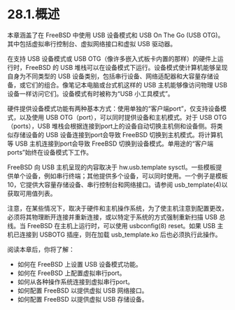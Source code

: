 # 28.1.概述

本章涵盖了在 FreeBSD 中使用 USB 设备模式和 USB On The Go (USB OTG)。其中包括虚拟串行控制台、虚拟网络接口和虚拟 USB 驱动器。

在支持 USB 设备模式或 USB OTG（像许多嵌入式板卡内置的那样）的硬件上运行时，FreeBSD 的 USB 堆栈可以在设备模式下运行。设备模式使计算机能够呈现自身为不同类型的 USB 设备类别，包括串行设备、网络适配器和大容量存储设备，或它们的组合。像笔记本电脑或台式机这样的 USB 主机能够像访问物理 USB 设备一样访问它们。设备模式有时被称为“USB 小工具模式”。

硬件提供设备模式功能有两种基本方式：使用单独的“客户端port”，仅支持设备模式，以及使用 USB OTG（port），可以同时提供设备和主机模式。对于 USB OTG（ports），USB 堆栈会根据连接到port上的设备自动切换主机侧和设备侧。将类似存储设备的 USB 设备连接到port会导致 FreeBSD 切换到主机模式。将计算机等 USB 主机连接到port会导致 FreeBSD 切换到设备模式。单用途的“客户端ports”始终在设备模式下工作。

FreeBSD 向 USB 主机呈现的内容取决于 hw.usb.template sysctl。一些模板提供单个设备，例如串行终端；其他提供多个设备，可以同时使用。一个例子是模板 10，它提供大容量存储设备、串行控制台和网络接口。请参阅 usb_template(4)以获取可用值列表。

注意，在某些情况下，取决于硬件和主机操作系统，为了使主机注意到配置更改，必须将其物理断开连接并重新连接，或以特定于系统的方式强制重新扫描 USB 总线。当 FreeBSD 在主机上运行时，可以使用 usbconfig(8) reset。如果 USB 主机已连接到 USBOTG 插座，则在加载 usb_template.ko 后也必须执行此操作。

阅读本章后，你将了解：

* 如何在 FreeBSD 上设置 USB 设备模式功能。
* 如何在 FreeBSD 上配置虚拟串行port。
* 如何从各种操作系统连接到虚拟串行port。
* 如何配置 FreeBSD 以提供虚拟 USB 网络接口。
* 如何配置 FreeBSD 以提供虚拟 USB 存储设备。

